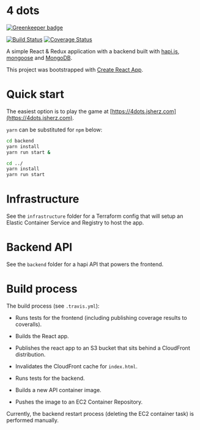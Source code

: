 # 4 dots

[![Greenkeeper badge](https://badges.greenkeeper.io/jSherz/4dots.svg)](https://greenkeeper.io/)

[![Build Status](https://travis-ci.org/jSherz/4dots.svg?branch=master)](https://travis-ci.org/jSherz/4dots) [![Coverage Status](https://coveralls.io/repos/github/jSherz/4dots/badge.svg?branch=master)](https://coveralls.io/github/jSherz/4dots?branch=master)

A simple React & Redux application with a backend built with [hapi.js](https://hapijs.com), [mongoose](http://mongoosejs.com/)
and [MongoDB](https://www.mongodb.com/).

This project was bootstrapped with [Create React App](https://github.com/facebookincubator/create-react-app).

# Quick start

The easiest option is to play the game at [https://4dots.jsherz.com](https://4dots.jsherz.com).

`yarn` can be substituted for `npm` below:

```bash
cd backend
yarn install
yarn run start &

cd ../
yarn install
yarn run start
```

# Infrastructure

See the `infrastructure` folder for a Terraform config that will setup an Elastic Container Service and Registry to host the
app.

# Backend API

See the `backend` folder for a hapi API that powers the frontend.

# Build process

The build process (see `.travis.yml`):

* Runs tests for the frontend (including publishing coverage results to coveralls).

* Builds the React app.

* Publishes the react app to an S3 bucket that sits behind a CloudFront distribution.

* Invalidates the CloudFront cache for `index.html`.

* Runs tests for the backend.

* Builds a new API container image.

* Pushes the image to an EC2 Container Repository.

Currently, the backend restart process (deleting the EC2 container task) is performed manually.
